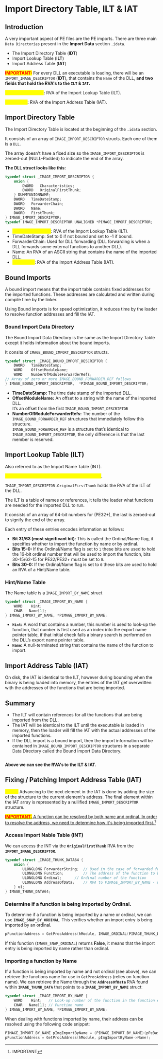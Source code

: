 # Import Directory Table, ILT & IAT



## Introduction

A very important aspect of PE files are the PE imports. There are three main `Data Directories` present in the **Import Data** section `.idata`.&#x20;

* The Import Directory Table (**IDT**)
* Import Lookup Table (**ILT**)
* Import Address Table (**IAT**)

<mark style="color:red;">**IMPORTANT:**</mark> For every DLL an executable is loading, there will be an `IMPORT_IMAGE_DESCRIPTOR` (**IDT**), that contains the `Name` of the DLL, **and two fields that hold the RVA's to the `ILT` & `IAT`.**

<mark style="color:yellow;">**OriginalFirstThunk**</mark>: RVA of the Import Lookup Table (ILT).

<mark style="color:yellow;">**FirstThunk**</mark>: RVA of the Import Address Table (IAT).

##

## Import Directory Table

The Import Directory Table is located at the beginning of the `.idata` section.

It consists of an array of `IMAGE_IMPORT_DESCRIPTOR` structs. Each one of them is a `DLL`.

The array doesn't have a fixed size so the `IMAGE_IMPORT_DESCRIPTOR` is zeroed-out (NULL-Padded) to indicate the end of the array.

**The DLL struct looks like this:**

```c
typedef struct _IMAGE_IMPORT_DESCRIPTOR {
    union {
        DWORD   Characteristics;
        DWORD   OriginalFirstThunk;
    } DUMMYUNIONNAME;
    DWORD   TimeDateStamp;
    DWORD   ForwarderChain;
    DWORD   Name;
    DWORD   FirstThunk;
} IMAGE_IMPORT_DESCRIPTOR;
typedef IMAGE_IMPORT_DESCRIPTOR UNALIGNED *PIMAGE_IMPORT_DESCRIPTOR;
```

* <mark style="color:yellow;">**OriginalFirstThunk**</mark>: RVA of the Import Lookup Table (ILT).
* TimeDateStamp: Set to 0 if not bound and set to -1 if bound.
* ForwarderChain: Used for DLL forwarding (DLL forwarding is when a DLL forwards some external functions to another DLL).
* Name: An RVA of an ASCII string that contains the name of the imported DLL.
* <mark style="color:yellow;">**FirstThunk**</mark>: RVA of the Import Address Table (IAT).

## Bound Imports

A bound import means that the import table contains fixed addresses for the imported functions. These addresses are calculated and written during compile time by the linker.

Using Bound imports is for speed optimization, it reduces time by the loader to resolve function addresses and fill the IAT.

### Bound Import Data Directory

The Bound Import Data Directory is the same as the Import DIrectory Table except it holds information about the bound imports.

It consits of `IMAGE_BOUND_IMPORT_DESCRIPTOR` structs.

```c
typedef struct _IMAGE_BOUND_IMPORT_DESCRIPTOR {
    DWORD   TimeDateStamp;
    WORD    OffsetModuleName;
    WORD    NumberOfModuleForwarderRefs;
// Array of zero or more IMAGE_BOUND_FORWARDER_REF follows
} IMAGE_BOUND_IMPORT_DESCRIPTOR,  *PIMAGE_BOUND_IMPORT_DESCRIPTOR;
```

* **TimeDateStamp:** The time date stamp of the imported DLL.
* **OffsetModuleName:** An offset to a string with the name of the imported DLL.\
  It’s an offset from the first `IMAGE_BOUND_IMPORT_DESCRIPTOR`
* **NumberOfModuleForwarderRefs:** The number of the `IMAGE_BOUND_FORWARDER_REF` structures that immediately follow this structure.\
  `IMAGE_BOUND_FORWARDER_REF` is a structure that’s identical to `IMAGE_BOUND_IMPORT_DESCRIPTOR`, the only difference is that the last member is reserved.



## Import Lookup Table (ILT)

Also referred to as the Import Name Table (INT).

<mark style="color:yellow;">**Every DLL imported has a Import Lookup Table**</mark>.&#x20;

`IMAGE_IMPORT_DESCRIPTOR.OriginalFirstThunk` holds the RVA of the ILT of the DLL.

The ILT is a table of names or references, it tells the loader what functions are needed for the imported DLL to run.

It consists of an array of 64-bit numbers for (PE32+), the last is zeroed-out to signify the end of the array.

Each entry of these entries encodes information as follows:

* **Bit 31/63 (most significant bit)**: This is called the Ordinal/Name flag, it specifies whether to import the function by name or by ordinal.
* **Bits 15-0:** If the Ordinal/Name flag is set to `1` these bits are used to hold the 16-bit ordinal number that will be used to import the function, bits 30-15/62-15 for PE32/PE32+ must be set to `0`.
* **Bits 30-0:** If the Ordinal/Name flag is set to `0` these bits are used to hold an RVA of a Hint/Name table.

### Hint/Name Table

The Name table is a `IMAGE_IMPORT_BY_NAME` struct

```c
typedef struct _IMAGE_IMPORT_BY_NAME {
    WORD    Hint;
    CHAR   Name[1];
} IMAGE_IMPORT_BY_NAME, *PIMAGE_IMPORT_BY_NAME;
```

* **`Hint`:** A word that contains a number, this number is used to look-up the function, that number is first used as an index into the export name pointer table, if that initial check fails a binary search is performed on the DLL’s export name pointer table.
* **`Name`:** A null-terminated string that contains the name of the function to import.



## Import Address Table (IAT)

On disk, the IAT is identical to the ILT, however during bounding when the binary is being loaded into memory, the entries of the IAT get overwritten with the addresses of the functions that are being imported.



## Summary

* The ILT will contain references for all the functions that are being imported from the DLL.
* The IAT will be identical to the ILT until the executable is loaded in memory, then the loader will fill the IAT with the actual addresses of the imported functions.
* If the DLL import is a bound import, then the import information will be contained in `IMAGE_BOUND_IMPORT_DESCRIPTOR` structures in a separate Data Directory called the Bound Import Data Directory.

<figure><img src="../../../.gitbook/assets/image (1) (1) (1) (1) (1) (1) (1) (1) (1) (1) (1) (1) (1) (1).png" alt=""><figcaption></figcaption></figure>

**Above we can see the RVA's to the ILT & IAT.**



## Fixing / Patching Import Address Table (IAT)

<mark style="color:yellow;">**NOTE:**</mark> Advancing to the next element in the IAT is done by adding the size of the structure to the current element's address. The final element within the IAT array is represented by a nullified `IMAGE_IMPORT_DESCRIPTOR` structure.

[<mark style="color:red;">**IMPORTANT:**</mark> A function can be resolved by both name and ordinal. In order to resolve the address, we need to determine how it's being imported first.](#user-content-fn-1)[^1]

### Access Import Nable Table (INT)

We can access the INT via the **`OriginalFirstThunk`** RVA from the **`IMPORT_IMAGE_DESCRIPTOR`**.

```c
typedef struct _IMAGE_THUNK_DATA64 {
    union {
        ULONGLONG ForwarderString;  // Used in the case of forwarded functions - not used.
        ULONGLONG Function;         // The address of the function to be populated
        ULONGLONG Ordinal;	    // Ordinal number of the function	
        ULONGLONG AddressOfData;    // RVA to PIMAGE_IMPORT_BY_NAME - used only if the function is imported by name rather by ordinal.
    } u1;
} IMAGE_THUNK_DATA64;
```



### Determine if a function is being imported by Ordinal.

To determine if a function is being imported by a name or ordinal, we can use **`IMAGE_SNAP_BY_ORDINAL`**. This verifies whether an import entry is being imported by an ordinal.

```c
pFunctionAddress = GetProcAddress(hModule, IMAGE_ORDINAL(PIMAGE_THUNK_DATA->u1.Ordinal));
```

If this function (`IMAGE_SNAP_ORDINAL`) returns **False**, it means that the import entry is being imported by name rather than ordinal.

### Importing a function by Name

If a function is being imported by name and not ordinal (see above), we can retrieve the functions name for use in `GetProcAddress` (relies on function name). We can retrieve the Name through the **`AddressOfData`** RVA found within **`IMAGE_THUNK_DATA`** that points to a **`IMAGE_IMPORT_BY_NAME`** struct:

```c
typedef struct _IMAGE_IMPORT_BY_NAME {
    WORD    Hint;	// Look-up number of the function in the function export table - not used.
    CHAR   Name[1];	// Function name
} IMAGE_IMPORT_BY_NAME, *PIMAGE_IMPORT_BY_NAME;
```

When dealing with functions imported by name, their address can be resolved using the following code snippet:

```c
PIMAGE_IMPORT_BY_NAME pImgImportByName = (PIMAGE_IMPORT_BY_NAME)(pPeBaseAddress + PIMAGE_THUNK_DATA->u1.AddressOfData);
pFunctionAddress = GetProcAddress(hModule, pImgImportByName->Name);
```

[^1]: IMPORTANT
